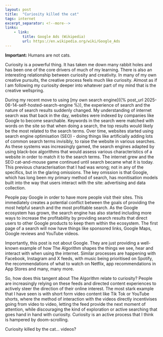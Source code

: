 ```yaml
---
layout: post
title:  "Curiosity killed the cat"
tags: internet
excerpt_separator: <!--more-->
links:
    - link:
        title: Google Ads (Wikipedia)
        url: https://en.wikipedia.org/wiki/Google_Ads
---
```


**Important:** Humans are not cats.
<!--more-->

Curiosity is a powerful thing. It has taken me down many rabbit holes and has been one of the core drivers of much of my learning. There is also an interesting relationship between curiosity and creativity. In many of my own creative pursuits, the creative process feels much like curiosity. Almost as if I am following my curiosity deeper into whatever part of my mind that is the creative wellspring.

During my recent move to using [my own search engine]({% post_url 2025-06-14-self-hosted-search-engine %}), the experience of search and the nature of search results suddenly changed. My understanding of internet search was that back in the day, websites were indexed by companies like Google to become searchable. Keywords in the search were matched with words on the site so that when doing a search, the top results would likely be the most related to the search terms. Over time, websites started using search engine optimisation (SEO) - doing things like artificially adding lots of common search terms invisibly, to raise the website in various searches. As these systems was increasingly gamed, the search engines adapted by using black-box algorithms that would assess various characteristics of a website in order to match it to the search terms. The internet grew and the SEO cat-and-mouse game continued until search became what it is today. This previous characterisation that I had was wrong; not in any of the specifics, but in the glaring omissions. The key omission is that Google, which has long been my primary method of search, has monitisation models built into the way that users interact with the site: advertising and data collection.

People pay Google in order to have more people visit their sites. This immediately creates a potential conflict between the goals of providing the most helpful search and the most profitable search. As the Google ecosystem has grown, the search engine has also started including more ways to increase the profitability by providing search results that direct users to other Google products to keep them within the ecosystem. The first page of a search will now have things like sponsored links, Google Maps, Google reviews and YouTube videos.

Importantly, this post is not about Google. They are just providing a well-known example of how The Algorithm shapes the things we see, hear and interact with when using the internet. Similar processes are happening with Facebook, Instagram and X feeds, with music being prioritised on Spotify, the recommendations of what to watch on Netflix, app recommendations in App Stores and many, many more.

So, how does this tangent about The Algorithm relate to curiosity? People are increasingly relying on these feeds and directed content experiences to actively steer the direction of their online interest. The most stark example that I have seen is with short form video content like Tik Tok or YouTube shorts, where the method of interaction with the videos directly incentivises going from video to video, letting the feed provide the next moment of attention, while discouraging the kind of exploration or active searching that goes hand in hand with curiosity. Curiosity is an active process that I think is hampered by doom-scrolling.

Curiosity killed by the cat... videos?
